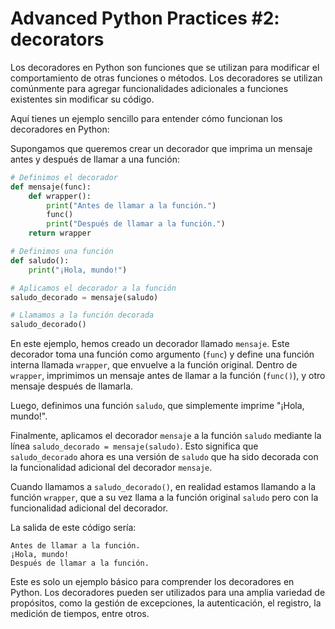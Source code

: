 # Advanced Python Practices #2: decorators
Los decoradores en Python son funciones que se utilizan para modificar el comportamiento de otras funciones o métodos. Los decoradores se utilizan comúnmente para agregar funcionalidades adicionales a funciones existentes sin modificar su código.

Aquí tienes un ejemplo sencillo para entender cómo funcionan los decoradores en Python:

Supongamos que queremos crear un decorador que imprima un mensaje antes y después de llamar a una función:

```python
# Definimos el decorador
def mensaje(func):
    def wrapper():
        print("Antes de llamar a la función.")
        func()
        print("Después de llamar a la función.")
    return wrapper

# Definimos una función
def saludo():
    print("¡Hola, mundo!")

# Aplicamos el decorador a la función
saludo_decorado = mensaje(saludo)

# Llamamos a la función decorada
saludo_decorado()
```

En este ejemplo, hemos creado un decorador llamado `mensaje`. Este decorador toma una función como argumento (`func`) y define una función interna llamada `wrapper`, que envuelve a la función original. Dentro de `wrapper`, imprimimos un mensaje antes de llamar a la función (`func()`), y otro mensaje después de llamarla.

Luego, definimos una función `saludo`, que simplemente imprime "¡Hola, mundo!".

Finalmente, aplicamos el decorador `mensaje` a la función `saludo` mediante la línea `saludo_decorado = mensaje(saludo)`. Esto significa que `saludo_decorado` ahora es una versión de `saludo` que ha sido decorada con la funcionalidad adicional del decorador `mensaje`.

Cuando llamamos a `saludo_decorado()`, en realidad estamos llamando a la función `wrapper`, que a su vez llama a la función original `saludo` pero con la funcionalidad adicional del decorador.

La salida de este código sería:

```
Antes de llamar a la función.
¡Hola, mundo!
Después de llamar a la función.
```

Este es solo un ejemplo básico para comprender los decoradores en Python. Los decoradores pueden ser utilizados para una amplia variedad de propósitos, como la gestión de excepciones, la autenticación, el registro, la medición de tiempos, entre otros.